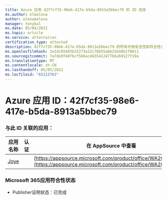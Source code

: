 ```yaml
---
title: Azure 应用 42f7cf35-98e6-417e-b5da-8913a5bbec79 的 ID 信息
ms.author: elmalova
author: elenamalova
manager: tonybal
ms.date: 05/04/2022
ms.topic: article
ms.service: attestation
certification_type: attested
description: 42f7cf35-98e6-417e-b5da-8913a5bbec79 的所有可用安全性和符合性信息。
ms.openlocfilehash: 3a1dc85403b32273e22c76b55ab625b48b2f8011
ms.sourcegitcommit: 7a7de9f48f6cf5b6acd435412477b6a59127f19a
ms.translationtype: MT
ms.contentlocale: zh-CN
ms.lasthandoff: 05/05/2022
ms.locfileid: "65223763"
---
```

# <a name="azure-app-id-42f7cf35-98e6-417e-b5da-8913a5bbec79"></a>Azure 应用 ID：42f7cf35-98e6-417e-b5da-8913a5bbec79


### <a name="apps-associated-with-this-id"></a>与此 ID 关联的应用：
| **应用名称** | **认证** | **在 AppSource 中查看** |
|--------------|---------------|-----------------------|
| [Joye](../forward/WA200003413.md) |  | [https://appsource.microsoft.com/product/office/WA200003413](https://appsource.microsoft.com/product/office/WA200003413) |

### <a name="microsoft-365-app-compliance-status"></a>Microsoft 365应用符合性状态
- Publisher证明状态：已完成
